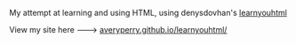 My attempt at learning and using HTML, using denysdovhan's [learnyouhtml](https://github.com/denysdovhan/learnyouhtml/tree/master)

View my site here ---> [averyperry.github.io/learnyouhtml/](https://averyperry.github.io/learnyouhtml/)
